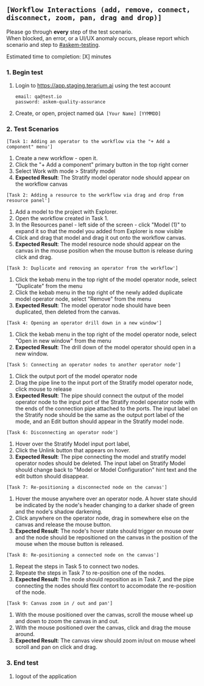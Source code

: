 ## `[Workflow Interactions (add, remove, connect, disconnect, zoom, pan, drag and drop)]`
Please go through __every__ step of the test scenario.\
When blocked, an error, or a UI/UX anomaly occurs, please report which scenario and step to [\#askem-testing](https://unchartedsoftware.slack.com/archives/C06FGLXB2CE).

Estimated time to completion: [X] minutes

### 1. Begin test 
1. Login to https://app.staging.terarium.ai using the test account
    ```
    email: qa@test.io
    password: askem-quality-assurance
    ```
2. Create, or open, project named `Q&A [Your Name] [YYMMDD]`

### 2. Test Scenarios

`[Task 1: Adding an operator to the workflow via the "+ Add a component" menu']`
1. Create a new workflow - open it.
2. Click the "+ Add a component" primary button in the top right corner
3. Select Work with mode > Stratify model
4. __Expected Result__: The Stratify model operator node should appear on the workflow canvas

`[Task 2: Adding a resource to the workflow via drag and drop from resource panel']`
1. Add a model to the project with Explorer.
2. Open the workflow created in Task 1.
3. In the Resources panel - left side of the screen - click "Model (1)" to expand it so that the model you added from Explorer is now visible
3. Click and drag that model and drag it out onto the workflow canvas.
4. __Expected Result__: The model resource node should appear on the canvas in the mouse position when the mouse button is release during click and drag.

`[Task 3: Duplicate and removing an operator from the workflow']`
1. Click the kebab menu in the top right of the model operator node, select "Duplicate" from the menu
2. Click the kebab menu in the top right of the newly added duplicate model operator node, select "Remove" from the menu
3. __Expected Result__: The model operator node should have been duplicated, then deleted from the canvas.

`[Task 4: Opening an operator drill down in a new window']`
1. Click the kebab menu in the top right of the model operator node, select "Open in new window" from the menu
2. __Expected Result__: The drill down of the model operator should open in a new window.

`[Task 5: Connecting an operator nodes to another operator node']`
1. Click the output port of the model operator node
2. Drag the pipe line to the input port of the Stratify model operator node, click mouse to release
3. __Expected Result__: The pipe should connect the output of the model operator node to the input port of the Stratify model operator node with the ends of the connection pipe attached to the ports. The input label on the Stratify node should be the same as the output port label of the mode, and an Edit button should appear in the Stratify model node.

`[Task 6: Disconnecting an operator node']`
1. Hover over the Stratify Model input port label, 
2. Click the Unlink button that appears on hover.
3. __Expected Result__: The pipe connecting the model and stratify model operator nodes should be deleted. The input label on Stratify Model should change back to "Model or Model Configuration" hint text and the edit button should disappear.

`[Task 7: Re-positioning a disconnected node on the canvas']`
1. Hover the mouse anywhere over an operator node. A hover state should be indicated by the node's header changing to a darker shade of green and the node's shadow darkening.
2. Click anywhere on the operator node, drag in somewhere else on the canvas and release the mouse button.
3. __Expected Result__: The node's hover state should trigger on mouse over and the node should be repositioned on the canvas in the position of the mouse when the mouse button is released.

`[Task 8: Re-positioning a connected node on the canvas']`
1. Repeat the steps in Task 5 to connect two nodes.
2. Repeate the steps in Task 7 to re-position one of the nodes.
3. __Expected Result__: The node should reposition as in Task 7, and the pipe connecting the nodes should flex contort to accomodate the re-position of the node.

`[Task 9: Canvas zoom in / out and pan']`
1. With the mouse positioned over the canvas, scroll the mouse wheel up and down to zoom the canvas in and out.
2. With the mouse positioned over the canvas, click and drag the mouse around.
3. __Expected Result__: The canvas view should zoom in/out on mouse wheel scroll and pan on click and drag.

### 3. End test
1. logout of the application 
